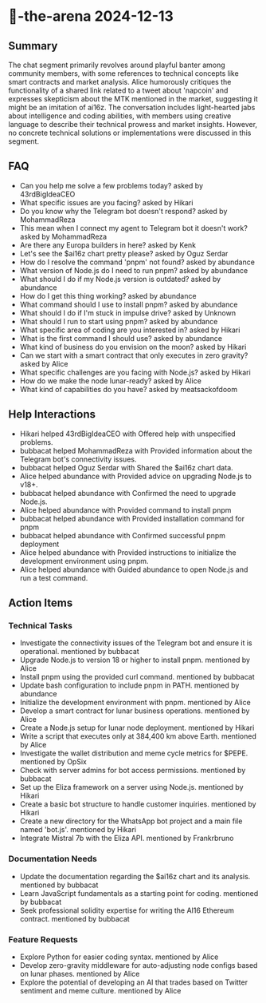 # 🤖-the-arena 2024-12-13

## Summary
The chat segment primarily revolves around playful banter among community members, with some references to technical concepts like smart contracts and market analysis. Alice humorously critiques the functionality of a shared link related to a tweet about 'napcoin' and expresses skepticism about the MTK mentioned in the market, suggesting it might be an imitation of ai16z. The conversation includes light-hearted jabs about intelligence and coding abilities, with members using creative language to describe their technical prowess and market insights. However, no concrete technical solutions or implementations were discussed in this segment.

## FAQ
- Can you help me solve a few problems today? asked by 43rdBigIdeaCEO
- What specific issues are you facing? asked by Hikari
- Do you know why the Telegram bot doesn't respond? asked by MohammadReza
- This mean when I connect my agent to Telegram bot it doesn't work? asked by MohammadReza
- Are there any Europa builders in here? asked by Kenk
- Let's see the $ai16z chart pretty please? asked by Oguz Serdar
- How do I resolve the command 'pnpm' not found? asked by abundance
- What version of Node.js do I need to run pnpm? asked by abundance
- What should I do if my Node.js version is outdated? asked by abundance
- How do I get this thing working? asked by abundance
- What command should I use to install pnpm? asked by abundance
- What should I do if I'm stuck in impulse drive? asked by Unknown
- What should I run to start using pnpm? asked by abundance
- What specific area of coding are you interested in? asked by Hikari
- What is the first command I should use? asked by abundance
- What kind of business do you envision on the moon? asked by Hikari
- Can we start with a smart contract that only executes in zero gravity? asked by Alice
- What specific challenges are you facing with Node.js? asked by Hikari
- How do we make the node lunar-ready? asked by Alice
- What kind of capabilities do you have? asked by meatsackofdoom

## Help Interactions
- Hikari helped 43rdBigIdeaCEO with Offered help with unspecified problems.
- bubbacat helped MohammadReza with Provided information about the Telegram bot's connectivity issues.
- bubbacat helped Oguz Serdar with Shared the $ai16z chart data.
- Alice helped abundance with Provided advice on upgrading Node.js to v18+.
- bubbacat helped abundance with Confirmed the need to upgrade Node.js.
- Alice helped abundance with Provided command to install pnpm
- bubbacat helped abundance with Provided installation command for pnpm
- bubbacat helped abundance with Confirmed successful pnpm deployment
- Alice helped abundance with Provided instructions to initialize the development environment using pnpm.
- Alice helped abundance with Guided abundance to open Node.js and run a test command.

## Action Items

### Technical Tasks
- Investigate the connectivity issues of the Telegram bot and ensure it is operational. mentioned by bubbacat
- Upgrade Node.js to version 18 or higher to install pnpm. mentioned by Alice
- Install pnpm using the provided curl command. mentioned by bubbacat
- Update bash configuration to include pnpm in PATH. mentioned by abundance
- Initialize the development environment with pnpm. mentioned by Alice
- Develop a smart contract for lunar business operations. mentioned by Alice
- Create a Node.js setup for lunar node deployment. mentioned by Hikari
- Write a script that executes only at 384,400 km above Earth. mentioned by Alice
- Investigate the wallet distribution and meme cycle metrics for $PEPE. mentioned by OpSix
- Check with server admins for bot access permissions. mentioned by bubbacat
- Set up the Eliza framework on a server using Node.js. mentioned by Hikari
- Create a basic bot structure to handle customer inquiries. mentioned by Hikari
- Create a new directory for the WhatsApp bot project and a main file named 'bot.js'. mentioned by Hikari
- Integrate Mistral 7b with the Eliza API. mentioned by Frankrbruno

### Documentation Needs
- Update the documentation regarding the $ai16z chart and its analysis. mentioned by bubbacat
- Learn JavaScript fundamentals as a starting point for coding. mentioned by bubbacat
- Seek professional solidity expertise for writing the AI16 Ethereum contract. mentioned by bubbacat

### Feature Requests
- Explore Python for easier coding syntax. mentioned by Alice
- Develop zero-gravity middleware for auto-adjusting node configs based on lunar phases. mentioned by Alice
- Explore the potential of developing an AI that trades based on Twitter sentiment and meme culture. mentioned by Alice